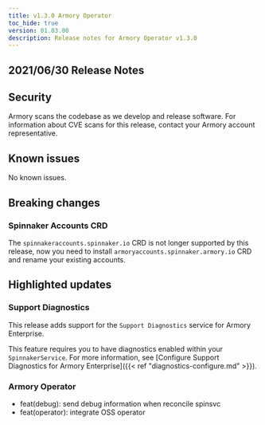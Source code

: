 ```yaml
---
title: v1.3.0 Armory Operator
toc_hide: true
version: 01.03.00
description: Release notes for Armory Operator v1.3.0
---
```


## 2021/06/30 Release Notes

## Security

Armory scans the codebase as we develop and release software. For information about CVE scans for this release, contact your Armory account representative.

## Known issues
No known issues.

## Breaking changes

### Spinnaker Accounts CRD
The `spinnakeraccounts.spinnaker.io` CRD is not longer supported by this release, now you need to install `armoryaccounts.spinnaker.armory.io` CRD and rename your existing accounts. 


## Highlighted updates

### Support Diagnostics

This release adds support for the `Support Diagnostics` service for Armory Enterprise. 

This feature requires you to have diagnostics enabled within your `SpinnakerService`. For more information, see [Configure Support Diagnostics for Armory Enterprise]({{< ref "diagnostics-configure.md" >}}).

### Armory Operator

* feat(debug): send debug information when reconcile spinsvc
* feat(operator): integrate OSS operator 
